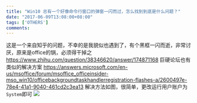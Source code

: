 ```yaml
---
title: "Win10 总有一个好像命令行窗口的弹窗一闪而过，怎么找到到底是什么问题？"
date: "2017-06-09T13:08:00+08:00"
tags: ['OTHERS']
comments: 
---
```



这是一个来自知乎的问题，不幸的是我貌似也遇到了，有个黑框一闪而逝，非常讨厌，原来是office的锅，必须得干掉之
<https://www.zhihu.com/question/38346620/answer/174871168>
巨硬论坛也有类似的解决方案
<https://answers.microsoft.com/en-us/msoffice/forum/msoffice_officeinsider-mso_win10/officebackgroundtaskhandlerregistration-flashes-a/2600497e-78e4-41a1-9040-461cd2c3ea13>
解决方法如图，很简单，更改运行用户账户为`System`即可
![](~/13-11-11.jpg)
